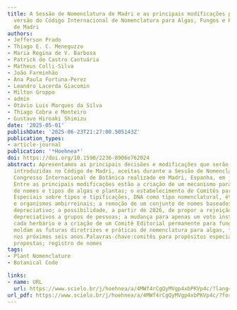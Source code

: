 ```yaml
---
title: A Sessão de Nomenclatura de Madri e as principais modificações para a nova
  versão do Código Internacional de Nomenclatura para Algas, Fungos e Plantas - Código
  de Madri
authors:
- Jefferson Prado
- Thiago E. C. Meneguzzo
- Maria Regina de V. Barbosa
- Patrick de Castro Cantuária
- Matheus Colli-Silva
- João Farminhão
- Ana Paula Fortuna-Perez
- Leandro Lacerda Giacomin
- Milton Groppo
- admin
- Otávio Luis Marques da Silva
- Thiago Cobra e Monteiro
- Gustavo Hiroaki Shimizu
date: '2025-05-01'
publishDate: '2025-06-23T21:27:00.505143Z'
publication_types:
- article-journal
publication: '*Hoehnea*'
doi: https://doi.org/10.1590/2236-8906e762024
abstract: Apresentamos as principais decisões e modificações que serão
  introduzidas no Código de Madri, aceitas durante a Sessão de Nomenclatura do XX
  Congresso Internacional de Botânica realizado em Madri, Espanha, em julho de 2024.
  Entre as principais modificações estão a criação de um mecanismo para registro voluntário
  de nomes e tipos de algas e plantas; o estabelecimento de Comitês para Propósitos
  Especiais sobre tipos e tipificações, DNA como tipo nomenclatural, ética em nomenclatura
  e organismos ambirreinais; a remoção de um conjunto de nomes baseados em um termo
  depreciativo; a possibilidade, a partir de 2026, de propor a rejeição de novos nomes
  depreciativos a grupos de pessoas; a mudança para apenas um voto institucional para
  cada herbário e a criação de um Comitê Editorial permanente para fungos. Essas decisões
  moldam as futuras diretrizes e práticas de nomenclatura para algas, fungos e plantas
  nos próximos seis anos.Palavras-chave:comitês para propósitos especiais; nomenclatura;
  propostas; registro de nomes
tags:
- Plant Nomenclature
- Botanical Code

links:
- name: URL
  url: https://www.scielo.br/j/hoehnea/a/4MWf4rCgQyMVgp4xbPKVp4c/?lang=pt
url_pdf: https://www.scielo.br/j/hoehnea/a/4MWf4rCgQyMVgp4xbPKVp4c/?format=pdf&lang=pt
---
```

